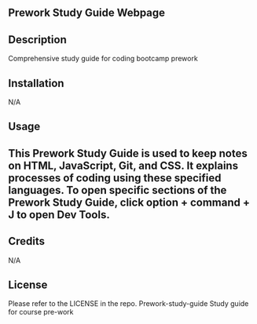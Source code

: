 ## Prework Study Guide Webpage 

## Description
Comprehensive study guide for coding bootcamp prework


## Installation 

N/A

## Usage

## This Prework Study Guide is used to keep notes on HTML, JavaScript, Git, and CSS. It explains processes of coding using these specified languages. To open specific sections of the Prework Study Guide, click option + command + J to open Dev Tools. 

## Credits 

N/A

## License 

Please refer to the LICENSE in the repo. Prework-study-guide
Study guide for course pre-work

